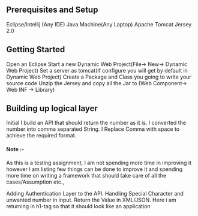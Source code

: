 <h2>Prerequisites and Setup </h2>

Eclipse/Intellij (Any IDE)
Java 
Machine(Any Laptop)
Apache Tomcat 
Jersey 2.0 

<h2> Getting Started </h2>

Open an Eclipse 
Start a new Dynamic Web Project(File→ New→ Dynamic Web Project)
Set a server as tomcat(If configure you will get by default in Dynamic Web Project)
Create a Package and Class you going to write your source code
Unzip the Jersey and copy all the Jar to (Web Component→ Web INF → Library) 

<h2> Building up logical layer </h2>
Initial I build an API that should return the number as it is.
I converted the number into comma separated String. 
I Replace Comma with space to achieve the required format.

<h4>Note :-</h4> As this is a testing assignment, I am not spending more time in improving it however I am listing few things can be done to improve it and spending more time on writing a framework that should take care of all the cases/Assumption etc.,

Adding Authentication Layer to the API. 
Handling Special Character and unwanted number in input.
Return the Value in XML/JSON.
Here i am returning in h1-tag so that it should look like an application

